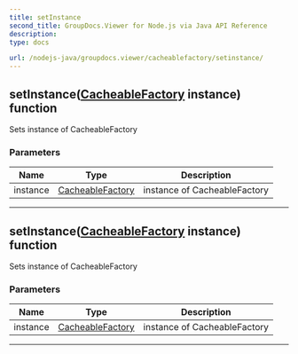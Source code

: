 ```yaml
---
title: setInstance
second_title: GroupDocs.Viewer for Node.js via Java API Reference
description: 
type: docs

url: /nodejs-java/groupdocs.viewer/cacheablefactory/setinstance/
---
```


## setInstance([CacheableFactory](../../cacheablefactory) instance)  function
Sets instance of  CacheableFactory

### Parameters

| Name | Type | Description |
| --- | --- | --- |
| instance | [CacheableFactory](../../cacheablefactory) | instance of CacheableFactory |


---


## setInstance([CacheableFactory](../../cacheablefactory) instance)  function
Sets instance of  CacheableFactory

### Parameters

| Name | Type | Description |
| --- | --- | --- |
| instance | [CacheableFactory](../../cacheablefactory) | instance of CacheableFactory |


---


